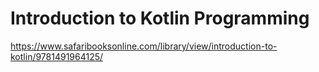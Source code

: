 # Introduction to Kotlin Programming

https://www.safaribooksonline.com/library/view/introduction-to-kotlin/9781491964125/
